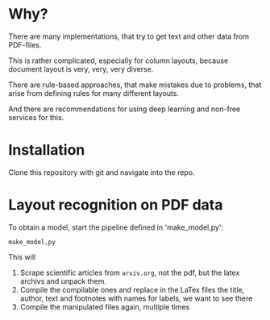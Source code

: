 # Why?

There are many implementations, that try to get text and other data from PDF-files.

This is rather complicated, especially for column layouts, because document layout is very, very, very diverse.

There are rule-based approaches, that make mistakes due to problems, that arise from defining rules for many different layouts.

And there are recommendations for using deep learning and non-free services for this.

# Installation

Clone this repository with git and navigate into the repo.

# Layout recognition on PDF data

To obtain a model, start the pipeline defined in 'make_model,py':
```
make_model,py
```

This will

1. Scrape scientific articles from `arxiv.org`, not the pdf, but the latex archivs and unpack them.
2. Compile the compilable ones and replace in the LaTex files the title, author, text and footnotes with names for labels, we want to see there
3. Compile the manipulated files again, multiple times
